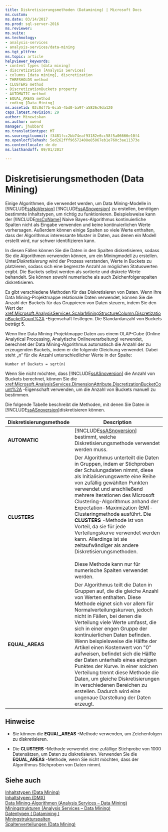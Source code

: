 ```yaml
---
title: Diskretisierungsmethoden (Datamining) | Microsoft Docs
ms.custom: 
ms.date: 03/14/2017
ms.prod: sql-server-2016
ms.reviewer: 
ms.suite: 
ms.technology:
- analysis-services
- analysis-services/data-mining
ms.tgt_pltfrm: 
ms.topic: article
helpviewer_keywords:
- content types [data mining]
- discretization [Analysis Services]
- columns [data mining], discretization
- THRESHOLDS method
- CLUSTERS method
- DiscretizationBuckets property
- AUTOMATIC method
- EQUAL_AREAS method
- coding [Data Mining]
ms.assetid: 02c0df7b-6ca5-4bd0-ba97-a5826c9da120
caps.latest.revision: 29
author: Minewiskan
ms.author: owend
manager: jhubbard
ms.translationtype: MT
ms.sourcegitcommit: f3481fcc2bb74eaf93182e6cc58f5a06666e10f4
ms.openlocfilehash: 5ed262fff96572408e85067eb1e760c3ae11373e
ms.contentlocale: de-de
ms.lasthandoff: 09/01/2017

---
```

# <a name="discretization-methods-data-mining"></a>Diskretisierungsmethoden (Data Mining)
  Einige Algorithmen, die verwendet werden, um Data Mining-Modelle in [!INCLUDE[ssNoVersion](../../includes/ssnoversion-md.md)] [!INCLUDE[ssASnoversion](../../includes/ssasnoversion-md.md)] zu erstellen, benötigen bestimmte Inhaltstypen, um richtig zu funktionieren. Beispielsweise kann der [!INCLUDE[msCoName](../../includes/msconame-md.md)] Naive Bayes-Algorithmus kontinuierliche Spalten nicht als Eingabe verwenden und keine kontinuierlichen Werte vorhersagen. Außerdem können einige Spalten so viele Werte enthalten, dass der Algorithmus interessante Muster in Daten, aus denen ein Modell erstellt wird, nur schwer identifizieren kann.  
  
 In diesen Fällen können Sie die Daten in den Spalten diskretisieren, sodass Sie die Algorithmen verwenden können, um ein Miningmodell zu erstellen. Unter*Diskretisierung* wird der Prozess verstanden, Werte in Buckets zu platzieren, sodass sich eine begrenzte Anzahl an möglichen Statuswerten ergibt. Die Buckets selbst werden als sortierte und diskrete Werte behandelt. Sie können sowohl numerische als auch Zeichenfolgenspalten diskretisieren.  
  
 Es gibt verschiedene Methoden für das Diskretisieren von Daten. Wenn Ihre Data Mining-Projektmappe relationale Daten verwendet, können Sie die Anzahl der Buckets für das Gruppieren von Daten steuern, indem Sie den Wert der <xref:Microsoft.AnalysisServices.ScalarMiningStructureColumn.DiscretizationBucketCount%2A> -Eigenschaft festlegen. Die Standardanzahl von Buckets beträgt 5.  
  
 Wenn Ihre Data Mining-Projektmappe Daten aus einem OLAP-Cube (Online Analytical Processing, Analytische Onlineverarbeitung) verwendet, berechnet der Data Mining-Algorithmus automatisch die Anzahl der zu erzeugenden Buckets, indem er die folgende Gleichung verwendet. Dabei steht „n“ für die Anzahl unterschiedlicher Werte in der Spalte:  
  
 `Number of Buckets = sqrt(n)`  
  
 Wenn Sie nicht möchten, dass [!INCLUDE[ssASnoversion](../../includes/ssasnoversion-md.md)] die Anzahl von Buckets berechnet, können Sie die <xref:Microsoft.AnalysisServices.DimensionAttribute.DiscretizationBucketCount%2A> -Eigenschaft verwenden, um die Anzahl von Buckets manuell zu bestimmen.  
  
 Die folgende Tabelle beschreibt die Methoden, mit denen Sie Daten in [!INCLUDE[ssASnoversion](../../includes/ssasnoversion-md.md)]diskretisieren können.  
  
|Diskretisierungsmethode|Description|  
|---------------------------|-----------------|  
|**AUTOMATIC**|[!INCLUDE[ssASnoversion](../../includes/ssasnoversion-md.md)] bestimmt, welche Diskretisierungsmethode verwendet werden muss.|  
|**CLUSTERS**|Der Algorithmus unterteilt die Daten in Gruppen, indem er Stichproben der Schulungsdaten nimmt, diese als Initialisierungswerte eine Reihe von zufällig gewählten Punkten verwendet und anschließend mehrere Iterationen des Microsoft Clustering-Algorithmus anhand der Expectation-Maximization (EM)-Clusteringmethode ausführt. Die **CLUSTERS** -Methode ist von Vorteil, da sie für jede Verteilungskurve verwendet werden kann. Allerdings ist sie zeitaufwändiger als andere Diskretisierungsmethoden.<br /><br /> Diese Methode kann nur für numerische Spalten verwendet werden.|  
|**EQUAL_AREAS**|Der Algorithmus teilt die Daten in Gruppen auf, die die gleiche Anzahl von Werten enthalten. Diese Methode eignet sich vor allem für Normalverteilungskurven, jedoch nicht in Fällen, bei denen die Verteilung viele Werte umfasst, die sich in einer engen Gruppe der kontinuierlichen Daten befinden. Wenn beispielsweise die Hälfte der Artikel einen Kostenwert von "0" aufweisen, befindet sich die Hälfte der Daten unterhalb eines einzigen Punktes der Kurve. In einer solchen Verteilung trennt diese Methode die Daten, um gleiche Diskretisierungen in verschiedenen Bereichen zu erstellen. Dadurch wird eine ungenaue Darstellung der Daten erzeugt.|  
  
## <a name="remarks"></a>Hinweise  
  
-   Sie können die **EQUAL_AREAS** -Methode verwenden, um Zeichenfolgen zu diskretisieren.  
  
-   Die **CLUSTERS** -Methode verwendet eine zufällige Stichprobe von 1000 Datensätzen, um Daten zu diskretisieren. Verwenden Sie die **EQUAL_AREAS** -Methode, wenn Sie nicht möchten, dass der Algorithmus Stichproben von Daten nimmt.  
  
  
  
## <a name="see-also"></a>Siehe auch  
 [Inhaltstypen &#40;Data Mining&#41;](../../analysis-services/data-mining/content-types-data-mining.md)   
 [Inhaltstypen &#40;DMX&#41;](../../dmx/content-types-dmx.md)   
 [Data Mining-Algorithmen &#40;Analysis Services – Data Mining&#41;](../../analysis-services/data-mining/data-mining-algorithms-analysis-services-data-mining.md)   
 [Miningstrukturen &#40;Analysis Services – Data Mining&#41;](../../analysis-services/data-mining/mining-structures-analysis-services-data-mining.md)   
 [Datentypen &#40; Datamining &#41;](../../analysis-services/data-mining/data-types-data-mining.md)   
 [Miningstrukturspalten](../../analysis-services/data-mining/mining-structure-columns.md)   
 [Spaltenverteilungen &#40;Data Mining&#41;](../../analysis-services/data-mining/column-distributions-data-mining.md)  
  
  
